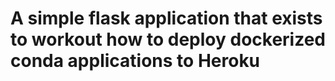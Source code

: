 # A simple flask application that exists to workout how to deploy dockerized conda applications to Heroku